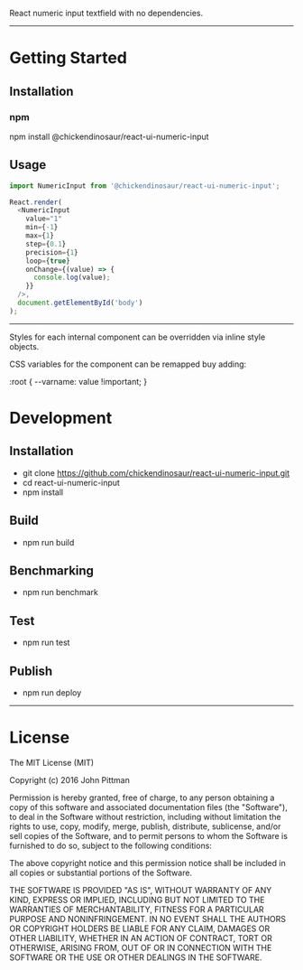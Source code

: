 React numeric input textfield with no dependencies.

---

# Getting Started

## Installation

### npm

npm install @chickendinosaur/react-ui-numeric-input

## Usage

```javascript
import NumericInput from '@chickendinosaur/react-ui-numeric-input';

React.render(
  <NumericInput
    value="1"
    min={-1}
    max={1}
    step={0.1}
    precision={1}
    loop={true}
    onChange={(value) => {
      console.log(value);
    }}
  />,
  document.getElementById('body')
);
```
---

Styles for each internal component can be overridden via inline style objects.

CSS variables for the component can be remapped buy adding:

:root {
--varname: value !important;
}

# Development

## Installation

* git clone https://github.com/chickendinosaur/react-ui-numeric-input.git
* cd react-ui-numeric-input
* npm install

## Build

* npm run build

## Benchmarking

* npm run benchmark

## Test

* npm run test

## Publish

* npm run deploy

---

# License

The MIT License (MIT)

Copyright (c) 2016 John Pittman

Permission is hereby granted, free of charge, to any person obtaining a copy
of this software and associated documentation files (the &#34;Software&#34;), to deal
in the Software without restriction, including without limitation the rights
to use, copy, modify, merge, publish, distribute, sublicense, and/or sell
copies of the Software, and to permit persons to whom the Software is
furnished to do so, subject to the following conditions:

The above copyright notice and this permission notice shall be included in all
copies or substantial portions of the Software.

THE SOFTWARE IS PROVIDED &#34;AS IS&#34;, WITHOUT WARRANTY OF ANY KIND, EXPRESS OR
IMPLIED, INCLUDING BUT NOT LIMITED TO THE WARRANTIES OF MERCHANTABILITY,
FITNESS FOR A PARTICULAR PURPOSE AND NONINFRINGEMENT. IN NO EVENT SHALL THE
AUTHORS OR COPYRIGHT HOLDERS BE LIABLE FOR ANY CLAIM, DAMAGES OR OTHER
LIABILITY, WHETHER IN AN ACTION OF CONTRACT, TORT OR OTHERWISE, ARISING FROM,
OUT OF OR IN CONNECTION WITH THE SOFTWARE OR THE USE OR OTHER DEALINGS IN THE
SOFTWARE.
